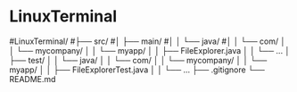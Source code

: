 # LinuxTerminal
#LinuxTerminal/
#├── src/
#│   ├── main/
#│   │   └── java/
#│   │       └── com/
│   │           └── mycompany/
│   │               └── myapp/
│   │                   ├── FileExplorer.java
│   │                   └── ...
│   ├── test/
│   │   └── java/
│   │       └── com/
│   │           └── mycompany/
│   │               └── myapp/
│   │                   ├── FileExplorerTest.java
│   │                   └── ...
├── .gitignore
└── README.md
